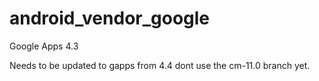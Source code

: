 android_vendor_google
=====================

Google Apps 4.3

Needs to be updated to gapps from 4.4
dont use the cm-11.0 branch yet.
